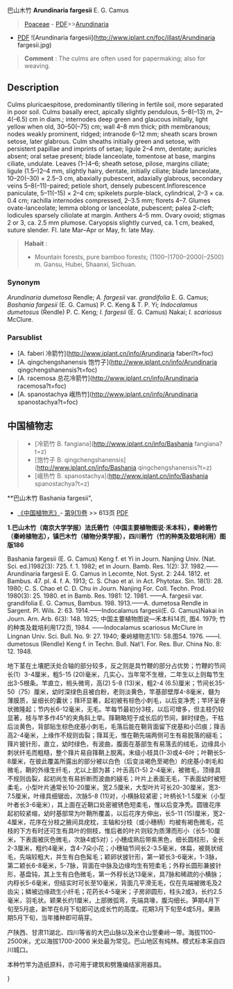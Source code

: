 巴山木竹 **Arundinaria fargesii** E. G. Camus

> [Poaceae](http://www.iplant.cn/info/Poaceae?t=foc) - [PDF](http://www.iplant.cn/foc/pdf/Poaceae.pdf)>>[Arundinaria](http://www.iplant.cn/info/Arundinaria?t=foc)
 - [PDF](http://www.iplant.cn/foc/pdf/Arundinaria.pdf)
![Arundinaria fargesii](http://www.iplant.cn/foc/illast/Arundinaria fargesii.jpg)

> **Comment** : 
> The culms are often used for papermaking; also for weaving.

## Description

Culms pluricaespitose, predominantly tillering in fertile soil, more separated in poor soil. Culms basally erect, apically slightly pendulous, 5–8(–13) m, 2–4(–6.5) cm in diam.; internodes deep green and glaucous initially, light yellow when old, 30–50(–75) cm; wall 4–8 mm thick; pith membranous; nodes weakly prominent, ridged; intranode 6–12 mm; sheath scars brown setose, later glabrous. Culm sheaths initially green and setose, with persistent papillae and imprints of setae; ligule 2–4 mm, dentate; auricles absent; oral setae present; blade lanceolate, tomentose at base, margins ciliate, undulate. Leaves (1–)4–6; sheath setose, pilose, margins ciliate; ligule (1.5–)2–4 mm, slightly hairy, dentate, initially ciliate; blade lanceolate, 10–20(–30) × 2.5–3 cm, abaxially pubescent, adaxially glabrous, secondary veins 5–8(–11)-paired; petiole short, densely pubescent.Inflorescence paniculate, 5–11(–15) × 2–4 cm; spikelets purple-black, cylindrical, 2–3 × ca. 0.4 cm; rachilla internodes compressed, 2–3.5 mm; florets 4–7. Glumes ovate-lanceolate; lemma oblong or lanceolate, pubescent; palea 2-cleft; lodicules sparsely ciliolate at margin. Anthers 4–5 mm. Ovary ovoid; stigmas 2 or 3, ca. 2.5 mm plumose. Caryopsis slightly curved, ca. 1 cm, beaked, suture slender. Fl. late Mar–Apr or May, fr. late May.

> **Habait** : 
>* Mountain forests, pure bamboo forests; (1100–)1700–2000(–2500) m. Gansu, Hubei, Shaanxi, Sichuan.

### Synonym
*Arundinaria dumetosa* Rendle; *A. fargesii* var. *grandifolia* E. G. Camus; *Bashania fargesii* (E. G. Camus) P. C. Keng & T. P. Yi; *Indocalamus dumetosus* (Rendle) P. C. Keng; *I. fargesii* (E. G. Camus) Nakai; *I. scariosus* McClure.

### Parsublist

* [A.  faberi  冷箭竹](http://www.iplant.cn/info/Arundinaria faberi?t=foc)
* [A.  qingchengshanensis  饱竹子](http://www.iplant.cn/info/Arundinaria qingchengshanensis?t=foc)
* [A.  racemosa  总花冷箭竹](http://www.iplant.cn/info/Arundinaria racemosa?t=foc)
* [A.  spanostachya  峨热竹](http://www.iplant.cn/info/Arundinaria spanostachya?t=foc)

## 中国植物志

> * [冷箭竹  B.  fangiana](http://www.iplant.cn/info/Bashania fangiana?t=z)
> * [饱竹子  B.  qingchengshanensis](http://www.iplant.cn/info/Bashania qingchengshanensis?t=z)
> * [峨热竹  B.  spanostachya](http://www.iplant.cn/info/Bashania spanostachya?t=z)

**巴山木竹 Bashania fargesii",

* [《中国植物志》](http://www.iplant.cn/frps)- [第9(1)卷](http://www.iplant.cn/frps/vol/9(1)) >> 613页 [PDF](http://www.iplant.cn/frps/pdf/9(1)/613.pdf)

**1.巴山木竹（南京大学学报）法氏箬竹（中国主要植物图说·禾本科），秦岭箬竹（秦岭植物志），镇巴木竹（植物分类学报），四川箬竹（竹的种类及栽培利用）图版186**

Bashania fargesii (E. G. Camus) Keng f. et Yi in Journ. Nanjing Univ. (Nat. Sci. ed.)1982(3): 725. f. 1. 1982; et in Journ. Bamb. Res. 1(2): 37. 1982.——Arundinaria fargesii E. G. Camus in Lecomte, Not. Syst. 2: 244. 1812. et Bambus. 47. pl. 4. f. A. 1913; C. S. Chao et al. in Act. Phytotax. Sin. 18(1): 28. 1980; C. S. Chao et C. D. Chu in Journ. Nanjing For. Coll. Techn. Prod. 1980(3): 25. 1980. et in Bamb. Res. 1981: 12. 1981. ——A. fargesii var. grandifolia E. G. Camus, Bambus. 198. 1913.——A. dumetosa Rendle in Sargent. Pl. Wils. 2: 63. 1914.——Indocalamus fargesii(E. G. Camus)Nakai in Journ. Arn. Arb. 6(3): 148. 1925; 中国主要植物图说—禾本科14页, 图4. 1979; 竹的种类及栽培利用172页, 1984. ——Indocalamus scariosus McClure in Lingnan Univ. Sci. Bull. No. 9: 27. 1940; 秦岭植物志1(1): 58.图54. 1976. ——I. dumetosus (Rendle) Keng f. in Techn. Bull. Nat'l. For. Res. Bur. China No. 8: 12. 1948.

地下茎在土壤肥沃处合轴的部分较多，反之则是具竹鞭的部分占优势；竹鞭的节间长(1）3-4厘米，粗5-15 (20)毫米，几实心，当年常不生根，二年生以上则每节生出3-5根条。竿直立，梢头微弯，高(2) 5-8 (13)米，粗2-4 (6.5)厘米；节间长35-50（75）厘米，幼时深绿色且被白粉，老则淡黄色，竿基部壁厚4-8毫米，髓为薄膜质，呈细长的囊状；箨环显著，起初被有棕色小刺毛，以后变净秃；竿环呈脊状微隆起；节内长6-12毫米，无毛。竿每节最初分3枝，以后可增多，但主枝仍较显著，枝与竿多作45°的夹角斜上举。箨鞘略短于成长后的节间，鲜时绿色，干枯后淡黄色，背部贴生棕色疣基小刺毛，毛落后能在鞘背面留下疣基和小凹痕；箨舌高2-4毫米，上缘作不规则齿裂；箨耳无，惟在鞘先端两侧可生有易脱落的繸毛；箨片披针形，直立，幼时绿色，有波曲，腹面在基部生有易落去的绒毛，边缘具小刺状纤毛而粗糙，整个箨片易自箨鞘上脱离。末级小枝具(1-3)或4-6叶；叶鞘长5-8厘米，在彼此覆盖所露出的部分被以白色（后变淡褐色至褐色）的疣基小刺毛和微毛，鞘的外缘生纤毛，尤以上部为甚；叶舌高(1-5) 2-4毫米，被微毛，顶缘具不规则齿裂，起初尚生有易折断而波曲的繸毛；叶片上表面无毛，下表面幼时被短柔毛，小型叶片通常长10-20厘米，宽2.5厘米，大型叶片可长20-30厘米，宽3-7.5厘米，叶缘具细锯齿，次脉5-8 (11)对，小横脉较紧密；叶柄长1-1.5厘米（小型叶者长3-6毫米），其上面在近鞘口处密被锈色短柔毛，惟以后变净秃。圆锥花序起初较紧缩，幼时基部常为叶鞘所覆盖，以后花序方伸出，长5-11 (15)厘米，宽2-4厘米，花序在分枝之腋间具疣枕，主轴和分枝（或小穗柄）均被有褐色微毛，花枝的下方有时还可生有具叶的侧枝，惟后者的叶片则较为质薄而形小（长5-10厘米，下表面被灰色微毛，次脉4或5对）；小穗成熟后带紫黑色，细长圆柱形，全长2-3厘米，粗约4毫米，含4-7朵小花；小穗轴节间长2-3.5毫米，体扁，被氈状绒毛，先端较粗大，并生有白色髯毛；颖卵状披针形，第一颖长3-6毫米，1-3脉，第二颖长6-8毫米，5-7脉，背面在中脉及边缘均生有短柔毛；外稃长圆形兼披针形，基盘钝，其上生有白色微毛，第一外稃长达13毫米，具7脉和稀疏的小横脉；内稃长5-6毫米，但结实时可长至10毫米，背面几平滑无毛，仅在先端被微毛及2齿尖；鳞被边缘疏生小纤毛；花药长4-5毫米；子房卵圆形，柱头2或3，长约2.5毫米，羽毛状。颖果长约1厘米，上部微弧弯，先端具喙，腹沟细长。笋期4月下旬至5月底，新竿在6月下旬即可达成长竹的高度。花期3月下旬至4或5月。果熟期5月下旬，当年播种即可萌芽。

产陕西、甘肃11湖北、四川等省的大巴山脉以及米仓山至秦岭一带。海拔1100-2500米，尤以海拔1700-2000 米处最为常见。巴山地区有纯林。模式标本采自四川城口。

本种竹竿为造纸原料，亦可用于建筑和劈篾编结家用器具。

}